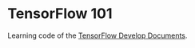 # TensorFlow 101

Learning code of the [TensorFlow Develop Documents](https://www.tensorflow.org/get_started/).
